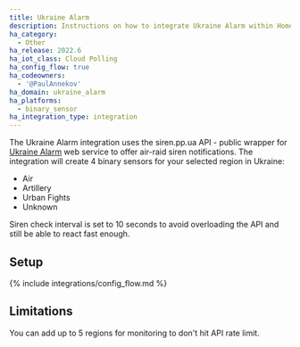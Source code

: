 ```yaml
---
title: Ukraine Alarm
description: Instructions on how to integrate Ukraine Alarm within Home Assistant.
ha_category:
  - Other
ha_release: 2022.6
ha_iot_class: Cloud Polling
ha_config_flow: true
ha_codeowners:
  - '@PaulAnnekov'
ha_domain: ukraine_alarm
ha_platforms:
  - binary_sensor
ha_integration_type: integration
---
```


The Ukraine Alarm integration uses the siren.pp.ua API - public wrapper for [Ukraine Alarm](https://www.ukrainealarm.com/) web service to offer air-raid siren notifications. The integration will create 4 binary sensors for your selected region in Ukraine:

- Air
- Artillery
- Urban Fights
- Unknown

Siren check interval is set to 10 seconds to avoid overloading the API and still be able to react fast enough.

## Setup

{% include integrations/config_flow.md %}

## Limitations

You can add up to 5 regions for monitoring to don't hit API rate limit.
